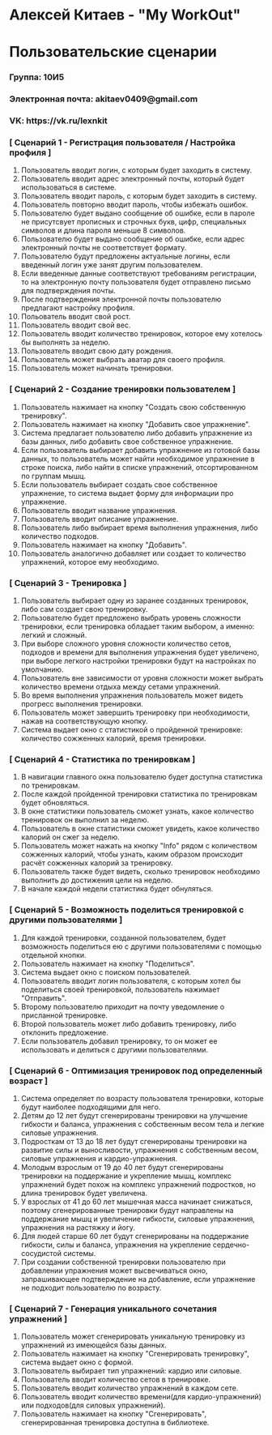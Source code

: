 <h1> Алексей Китаев - "My WorkOut" </h1>
<h1> Пользовательские сценарии </h1>
<h3> Группа: 10И5 </h3>
<h3> Электронная почта: akitaev0409@gmail.com </h3>
<h3> VK: https://vk.ru/lexnkit </h3>
<h3> [ Сценарий 1 - Регистрация пользователя / Настройка профиля ]</h3>
<ol>
  <li> Пользователь вводит логин, с которым будет заходить в систему. </li>
  <li> Пользователь вводит адрес электронный почты, который будет использоваться в системе. </li>
  <li> Пользователь вводит пароль, с которым будет заходить в систему. </li>
  <li> Пользователь повторно вводит пароль, чтобы избежать ошибок. </li>
  <li> Пользователю будет выдано сообщение об ошибке, если в пароле не присутсвует прописных и строчных букв, цифр, специальных символов и длина пароля меньше 8 символов. </li>
  <li> Пользователю будет выдано сообщение об ошибке, если адрес электронный почты не соответствует формату. </li>
  <li> Пользователю будут предложены актуальные логины, если введенный логин уже занят другим пользователем. </li>
  <li> Если введенные данные соответствуют требованиям регистрации, то на электронную почту пользователя будет отправлено письмо для подтверждения почты. </li>
  <li> После подтверждения электронной почты пользователю предлагают настройку профиля. </li>
  <li> Польователь вводит свой рост.  </li>
  <li> Пользователь вводит свой вес. </li>
  <li> Пользователь вводит количество тренировок, которое ему хотелось бы выполнять за неделю. </li>
  <li> Пользователь вводит свою дату рождения. </li>
  <li> Пользователь может выбрать аватар для своего профиля. </li>
  <li> Пользователь может начинать тренировки. </li>
</ol>
<h3> [ Cценарий 2 - Создание тренировки пользователем ] </h3>
<ol>
  <li> Пользователь нажимает на кнопку "Создать свою собственную тренировку". </li>
  <li> Пользователь нажимает на кнопку "Добавить свое упражнение". </li>
  <li> Система предлагает пользователю либо добавить упражнение из базы данных, либо добавить свое собственное упражнение. </li>
  <li> Если пользователь выбирает добавить упражнение из готовой базы данных, то пользователь может найти необходимое упражнение в строке поиска, либо найти в списке упражнений, отсортированном по группам мышц. </li>
  <li> Если пользователь выбирает создать свое собственное упражнение, то система выдает форму для информации про упражнение. </li>
  <li> Пользователь вводит название упражнения. </li>
  <li> Пользователь вводит описание упражнение. </li>
  <li> Пользователь либо выбирает время выполнения упражнения, либо количество подходов. </li>
  <li> Пользователь нажимает на кнопку "Добавить". </li>
  <li> Пользователь аналогично добавляет или создает то количество упражнений, которое ему необходимо. </li>
</ol>
<h3> [ Сценарий 3 - Тренировка ] </h3>
<ol>
  <li> Пользователь выбирает одну из заранее созданных тренировок, либо сам создает свою тренировку. </li>
  <li> Пользователю будет предложено выбрать уровень сложности тренировки, если тренировка обладает таким выбором, а именно: легкий и сложный. </li>
  <li> При выборе сложного уровня сложности количество сетов, подходов и времени для выполнения упражнения будет увеличено, при выборе легкого настройки тренировки будут на настройках по умолчанию. </li>
  <li> Пользователь вне зависимости от уровня сложности может выбрать количество времени отдыха между сетами упражнений. </li>
  <li> Во время выполнения упражнения пользователь может видеть прогресс выполнения тренировки. </li>
  <li> Пользователь может завершить тренировку при необходимости, нажав на соответствующую кнопку. </li>
  <li> Система выдает окно с статистикой о пройденной тренировке: количество сожженных калорий, время тренировки. </li>
</ol>
<h3> [ Сценарий 4 - Статистика по тренировкам ] </h3>
<ol>
  <li> В навигации главного окна пользователю будет доступна статистика по тренировкам. </li>
  <li> После каждой пройденной тренировки статистика по тренировкам будет обновляться. </li>
  <li> В окне статистики пользователь сможет узнать, какое количество тренировок он выполнил за неделю. </li>
  <li> Пользователь в окне статистики сможет увидеть, какое количество калорий он сжег за неделю. </li>
  <li> Пользователь может нажать на кнопку "Info" рядом с количеством сожженных калорий, чтобы узнать, каким образом происходит расчёт сожженных калорий за тренировку. </li>
  <li> Пользователь также будет видеть, сколько тренировок необходимо выполнить до достижения цели на неделю. </li>
  <li> В начале каждой недели статистика будет обнуляться. </li>
</ol>
<h3> [ Сценарий 5 - Возможность поделиться тренировкой с другими пользователями ] </h3>
<ol>
  <li> Для каждой тренировки, созданной пользователем, будет возможность поделиться ею с другими пользователями с помощью отдельной кнопки. </li>
  <li> Пользователь нажимает на кнопку "Поделиться". </li>
  <li> Система выдает окно с поиском пользователей. </li>
  <li> Пользователь вводит логин пользователя, с которым хотел бы поделиться своей тренировкой, пользователь нажимает "Отправить". </li>
  <li> Второму пользователю приходит на почту уведомление о присланной тренировке. </li>
  <li> Второй пользователь может либо добавить тренировку, либо отклонить предложение. </li>
  <li> Если пользователь добавил тренировку, то он может ее использовать и делиться с другими пользователями. </li>
</ol>
<h3> [ Сценарий 6 - Оптимизация тренировок под определенный возраст ] </h3>
<ol>
  <li> Система определяет по возрасту пользователя тренировки, которые будут наиболее подходящими для него. </li>
  <li> Детям до 12 лет будут сгенерированы тренировки на улучшение гибкости и баланса, упражнения с собственным весом тела и легкие силовые упражнения. </li>
  <li> Подросткам от 13 до 18 лет будут сгенерированы тренировки на развитие силы и выносливости, упражнения с собственным весом, силовые упражнения и кардио-упражнения.  </li>
  <li> Молодым взрослым от 19 до 40 лет будут сгенерированы тренировки на поддержание и укрепление мышц, комплекс упражнений будет похож на комплекс упражнений подростков, но длина тренировок будет увеличена. </li>
  <li> У взрослых от 41 до 60 лет мышечная масса начинает снижаться, поэтому сгенерированные тренировки будут направлены на поддержание мышц и увеличение гибкости, силовые упражнения, упражнения на растяжку и йогу. </li>
  <li> Для людей старше 60 лет будут сгенерированы на поддержание гибкости, силы и баланса, упражнения на укрепление сердечно-сосудистой системы. </li>
  <li> При создании собственной тренировки пользователю при добавлении упражнения может высвечиваться окно, запрашивающее подтверждение на добавление, если упражнение не подходит пользователю по возрасту. </li>
</ol>
<h3> [ Сценарий 7 - Генерация уникального сочетания упражнений ] </h3>
<ol>
  <li> Пользователь может сгенерировать уникальную тренировку из упражнений из имеющейся базы данных. </li>
  <li> Пользователь нажимает на кнопку "Сгенерировать тренировку", система выдает окно с формой. </li>
  <li> Пользователь выбирает тип упражнений: кардио или силовые. </li>
  <li> Пользователь вводит количество сетов в тренировке. </li>
  <li> Пользователь вводит количество упражнений в каждом сете. </li>
  <li> Пользователь вводит количество времени(для кардио-упражнений) или подходов(для силовых упражнений). </li>
  <li> Пользователь нажимает на кнопку "Сгенерировать", сгенерированная тренировка доступна в библиотеке. </li>
</ol>

